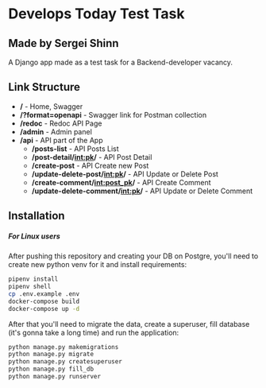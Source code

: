 # Develops Today Test Task
## Made by Sergei Shinn
A Django app made as a test task for a Backend-developer vacancy.


## Link Structure

- **/** - Home, Swagger
- **/?format=openapi** - Swagger link for Postman collection
- **/redoc** - Redoc API Page
- **/admin** - Admin panel
- **/api** - API part of the App
    - **/posts-list** - API Posts List
    - **/post-detail/<int:pk>/** - API Post Detail
    - **/create-post** - API Create new Post
    - **/update-delete-post/<int:pk>/** - API Update or Delete Post
    - **/create-comment/<int:post_pk>/** - API Create Comment
    - **/update-delete-comment/<int:pk>/** - API Update or Delete Comment


## Installation
##### *For Linux users*
After pushing this repository and creating your DB on Postgre, you'll need to create new python venv for it and install requirements:

```sh
pipenv install
pipenv shell
cp .env.example .env
docker-compose build
docker-compose up -d
```

After that you'll need to migrate the data, create a superuser, fill database (it's gonna take a long time) and run the application:

```sh
python manage.py makemigrations
python manage.py migrate
python manage.py createsuperuser
python manage.py fill_db
python manage.py runserver
```
